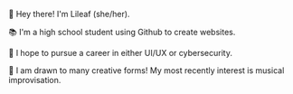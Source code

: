   👋 Hey there! I'm Lileaf (she/her).

  📚 I'm a high school student using Github to create websites.
 
  💼 I hope to pursue a career in either UI/UX or cybersecurity.
  
  🎵 I am drawn to many creative forms! My most recently interest is musical improvisation.

